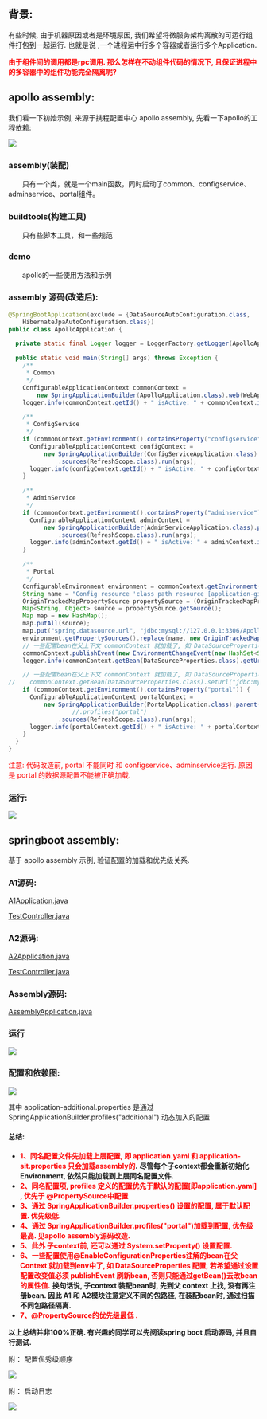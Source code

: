 ## 背景:
有些时候, 由于机器原因或者是环境原因, 我们希望将微服务架构离散的可运行组件打包到一起运行. 也就是说 ,一个进程运中行多个容器或者运行多个Application.

**<font color='red'>由于组件间的调用都是rpc调用. 那么怎样在不动组件代码的情况下, 且保证进程中的多容器中的组件功能完全隔离呢?</font>**

## apollo assembly:
我们看一下初始示例, 来源于携程配置中心 apollo assembly, 先看一下apollo的工程依赖:

![](doc/apollo-depency.png)

### assembly(装配)
  只有一个类，就是一个main函数，同时启动了common、configservice、adminservice、portal组件。

### buildtools(构建工具)
  只有些脚本工具，和一些规范

### demo
  apollo的一些使用方法和示例


### assembly 源码(改造后):
```java
@SpringBootApplication(exclude = {DataSourceAutoConfiguration.class,
    HibernateJpaAutoConfiguration.class})
public class ApolloApplication {

  private static final Logger logger = LoggerFactory.getLogger(ApolloApplication.class);

  public static void main(String[] args) throws Exception {
    /**
     * Common
     */
    ConfigurableApplicationContext commonContext =
        new SpringApplicationBuilder(ApolloApplication.class).web(WebApplicationType.NONE).run(args);
    logger.info(commonContext.getId() + " isActive: " + commonContext.isActive());

    /**
     * ConfigService
     */
    if (commonContext.getEnvironment().containsProperty("configservice")) {
      ConfigurableApplicationContext configContext =
          new SpringApplicationBuilder(ConfigServiceApplication.class).parent(commonContext)
              .sources(RefreshScope.class).run(args);
      logger.info(configContext.getId() + " isActive: " + configContext.isActive());
    }

    /**
     * AdminService
     */
    if (commonContext.getEnvironment().containsProperty("adminservice")) {
      ConfigurableApplicationContext adminContext =
          new SpringApplicationBuilder(AdminServiceApplication.class).parent(commonContext)
              .sources(RefreshScope.class).run(args);
      logger.info(adminContext.getId() + " isActive: " + adminContext.isActive());
    }

    /**
     * Portal
     */
    ConfigurableEnvironment environment = commonContext.getEnvironment();
    String name = "Config resource 'class path resource [application-github.properties]' via location 'optional:classpath:/'";
    OriginTrackedMapPropertySource propertySource = (OriginTrackedMapPropertySource) environment.getPropertySources().get(name);
    Map<String, Object> source = propertySource.getSource();
    Map map = new HashMap();
    map.putAll(source);
    map.put("spring.datasource.url", "jdbc:mysql://127.0.0.1:3306/ApolloPortalDB?useUnicode=true&characterEncoding=UTF-8&autoReconnect=true");
    environment.getPropertySources().replace(name, new OriginTrackedMapPropertySource(name, map));
    // 一些配置bean在父上下文 commonContext 就加载了, 如 DataSourceProperties 的配置, 死活在 portalContext 中更新profiles配置无效, 要启动 PortalApplication, 只能改bean的属性值，若希望通过设置配置改变值必须 publishEvent 刷新bean
    commonContext.publishEvent(new EnvironmentChangeEvent(new HashSet<String>(){{add("spring.datasource.url");}}));
    logger.info(commonContext.getBean(DataSourceProperties.class).getUrl());

    // 一些配置bean在父上下文 commonContext 就加载了, 如 DataSourceProperties 的配置, 死活在 portalContext 中更新profiles配置无效, 要启动 PortalApplication, 只能改bean的属性值，
//    commonContext.getBean(DataSourceProperties.class).setUrl("jdbc:mysql://127.0.0.1:3306/ApolloPortalDB?useUnicode=true&characterEncoding=UTF-8&autoReconnect=true");
    if (commonContext.getEnvironment().containsProperty("portal")) {
      ConfigurableApplicationContext portalContext =
          new SpringApplicationBuilder(PortalApplication.class).parent(commonContext).profiles("portal")
                  //.profiles("portal")
              .sources(RefreshScope.class).run(args);
      logger.info(portalContext.getId() + " isActive: " + portalContext.isActive());
    }
  }
}  
```
<font color='red'>注意: 代码改造前,  portal 不能同时 和 configservice、adminservice运行. 原因是 portal 的数据源配置不能被正确加载.</font>

### 运行:

![](doc/apollo-run.png)

## springboot assembly:
基于 apollo assembly 示例,  验证配置的加载和优先级关系.

### A1源码:
[A1Application.java](a1-ms/src/main/java/com/test/a1/A1Application.java)

[TestController.java](a1-ms/src/main/java/com/test/a1/TestController.java)

### A2源码:
[A2Application.java](a2-ms/src/main/java/com/test/a2/A2Application.java)

[TestController.java](a2-ms/src/main/java/com/test/a2/TestController.java)

### Assembly源码:
[AssemblyApplication.java](assembly-ms/src/main/java/com/test/assembly/AssemblyApplication.java)

### 运行

![](doc/springboot-assembly-run.png)

### 配置和依赖图:

![](doc/springboot-assembly-dep.png)

其中 application-additional.properties 是通过 SpringApplicationBuilder.profiles("additional") 动态加入的配置

#### 总结:

- **<font color='red'>1、同名配置文件先加载上层配置, 即 application.yaml 和 application-sit.properties 只会加载assembly的</font>.** **尽管每个子context都会重新初始化 Environment, 依然只能加载到上层同名配置文件.**
- **<font color='red'>2、同名配置项,  profiles 定义的配置优先于默认的配置[即application.yaml] , 优先于 @PropertySource中配置 </font>**
- **<font color='red'>3、通过 SpringApplicationBuilder.properties() 设置的配置, 属于默认配置. 优先级低.</font>**
- **<font color='red'>4、通过 SpringApplicationBuilder.profiles("portal")加载到配置, 优先级最高. 见apollo assembly源码改造.</font>**
- **<font color='red'>5、此外 子context前, 还可以通过 System.setProperty() 设置配置.</font>**
- **<font color='red'>6、一些配置使用@EnableConfigurationProperties注解的bean在父 Context 就加载到env中了,  如 DataSourceProperties 配置,  若希望通过设置配置改变值必须 publishEvent 刷新bean, 否则只能通过getBean()去改bean的属性值.</font>** **换句话说, 子context 装配bean时, 先到父 context 上找, 没有再注册bean. 因此 A1 和 A2模块注意定义不同的包路径,  在装配bean时, 通过扫描不同包路径隔离.** 
- **<font color='red'>7、@PropertySource的优先级最低 .</font>**
 
**以上总结并非100%正确. 有兴趣的同学可以先阅读spring boot 启动源码, 并且自行测试.**

附： 配置优秀级顺序

![](doc/springboot-assembly-config-order.png)

附： 启动日志

![](doc/springboot-assembly-startup-log.png)

